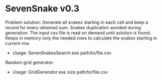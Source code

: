 # SevenSnake v0.3

Problem solution:
Generate all snakes starting in each cell and keep a record for every obtained sum. Snakes duplication avoided during generation. The input csv file is read on demand until solution is found. Keeps in memory only the needed rows to calculate the snakes starting in current row.

- Usage: SevenSnakesSearch.exe path/to/file.csv


Random grid generator:

- Usage: GridGenerator.exe size path/to/file.csv 
